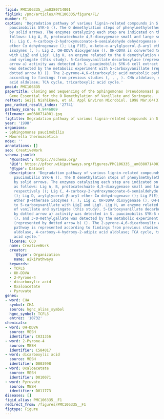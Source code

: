 ```yaml
---
figid: PMC106335__am0380714001
figlink: /pmc/articles/PMC106335/figure/F1/
number: F1
caption: 'Degradation pathway of various lignin-related compounds in S. (Pseudomonas)
  paucimobilis SYK-6 (). The O demethylation steps of phenylmethylether are represented
  by solid arrows. The enzymes catalyzing each step are indicated on the figure as
  follows: Lig A, B, protocatechuate 4,5-dioxygenase small and large subunits, respectively
  (); Lig C, 4-carboxy-2-hydroxymuconate-6-semialdehyde dehydrogenase (); Lig D, arylglycerol-β-aryl
  ether Cα dehydrogenase (); Lig F(E), α-keto-α-arylglycerol-β-aryl ether β-etherase
  isozymes (, ); Lig Z, OH-DDVA dioxygenase (). OH-DDVA is converted to 5-carboxyvanillate
  with LigZ and LigY. Lig H, an enzyme related to the O demethylation of vanillate
  and syringate (this study). 5-Carboxyvanillate decarboxylase (represented by dotted
  arrow a) activity was detected in S. paucimobilis SYK-6 cell extract (), and 3-O-methylgallate
  was detected by the metabolic experiment with 5-carboxyvanillate (represented by
  dotted arrow b) (). The 2-pyrone-4,6-dicarboxylic acid metabolic pathway is represented
  according to findings from previous studies (, , , ). CHA aldolase, 4-carboxy-4-hydroxy-2-adipic
  acid aldolase; TCA cycle, tricarboxylic acid cycle.'
pmcid: PMC106335
papertitle: Cloning and Sequencing of the Sphingomonas (Pseudomonas) paucimobilis
  Gene Essential for the O Demethylation of Vanillate and Syringate.
reftext: Seiji Nishikawa, et al. Appl Environ Microbiol. 1998 Mar;64(3):836-842.
pmc_ranked_result_index: '27741'
pathway_score: 0.9446809
filename: am0380714001.jpg
figtitle: Degradation pathway of various lignin-related compounds in S
year: '1998'
organisms:
- Sphingomonas paucimobilis
- Moorella thermoacetica
ndex: ''
annotations: []
seo: CreativeWork
schema-jsonld:
  '@context': https://schema.org/
  '@id': https://pfocr.wikipathways.org/figures/PMC106335__am0380714001.html
  '@type': Dataset
  description: 'Degradation pathway of various lignin-related compounds in S. (Pseudomonas)
    paucimobilis SYK-6 (). The O demethylation steps of phenylmethylether are represented
    by solid arrows. The enzymes catalyzing each step are indicated on the figure
    as follows: Lig A, B, protocatechuate 4,5-dioxygenase small and large subunits,
    respectively (); Lig C, 4-carboxy-2-hydroxymuconate-6-semialdehyde dehydrogenase
    (); Lig D, arylglycerol-β-aryl ether Cα dehydrogenase (); Lig F(E), α-keto-α-arylglycerol-β-aryl
    ether β-etherase isozymes (, ); Lig Z, OH-DDVA dioxygenase (). OH-DDVA is converted
    to 5-carboxyvanillate with LigZ and LigY. Lig H, an enzyme related to the O demethylation
    of vanillate and syringate (this study). 5-Carboxyvanillate decarboxylase (represented
    by dotted arrow a) activity was detected in S. paucimobilis SYK-6 cell extract
    (), and 3-O-methylgallate was detected by the metabolic experiment with 5-carboxyvanillate
    (represented by dotted arrow b) (). The 2-pyrone-4,6-dicarboxylic acid metabolic
    pathway is represented according to findings from previous studies (, , , ). CHA
    aldolase, 4-carboxy-4-hydroxy-2-adipic acid aldolase; TCA cycle, tricarboxylic
    acid cycle.'
  license: CC0
  name: CreativeWork
  creator:
    '@type': Organization
    name: WikiPathways
  keywords:
  - TCFL5
  - OH-DDVA
  - 2-Pyrone-4
  - dicarboxylic acid
  - Oxaloacetate
  - Pyruvate
genes:
- word: CHA
  symbol: CHA
  source: hgnc_alias_symbol
  hgnc_symbol: TCFL5
  entrez: '10732'
chemicals:
- word: OH-DDVA
  source: MESH
  identifier: C031356
- word: 2-Pyrone-4
  source: MESH
  identifier: C584017
- word: dicarboxylic acid
  source: MESH
  identifier: D003998
- word: Oxaloacetate
  source: MESH
  identifier: D010071
- word: Pyruvate
  source: MESH
  identifier: D011773
diseases: []
figid_alias: PMC106335__F1
redirect_from: /figures/PMC106335__F1
figtype: Figure
---
```

